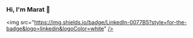 ### Hi, I'm Marat 👋

<img src="https://img.shields.io/badge/LinkedIn-0077B5?style=for-the-badge&logo=linkedin&logoColor=white" <a href="https://www.google.com"> />

<!--
**MaratKuzakhmetov/MaratKuzakhmetov** is a ✨ _special_ ✨ repository because its `README.md` (this file) appears on your GitHub profile.

Here are some ideas to get you started:

- 🔭 I’m currently working on ...
- 🌱 I’m currently learning ...
- 👯 I’m looking to collaborate on ...
- 🤔 I’m looking for help with ...
- 💬 Ask me about ...
- 📫 How to reach me: ...
- 😄 Pronouns: ...
- ⚡ Fun fact: ...
-->
